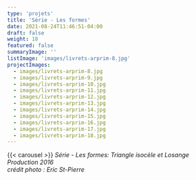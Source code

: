```yaml
---
type: 'projets'
title: 'Série - Les formes'
date: 2021-08-24T11:46:51-04:00
draft: false
weight: 10
featured: false
summaryImage: ''
listImage: 'images/livrets-arprim-8.jpg'
projectImages:
  - images/livrets-arprim-8.jpg
  - images/livrets-arprim-9.jpg
  - images/livrets-arprim-10.jpg
  - images/livrets-arprim-11.jpg
  - images/livrets-arprim-12.jpg
  - images/livrets-arprim-13.jpg
  - images/livrets-arprim-14.jpg
  - images/livrets-arprim-15.jpg
  - images/livrets-arprim-16.jpg
  - images/livrets-arprim-17.jpg
  - images/livrets-arprim-18.jpg
---
```

{{< carousel >}}
_Série - Les formes: Triangle isocèle et Losange  
Production 2016  
crédit photo : Eric St-Pierre_
